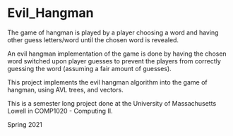 # Evil_Hangman

The game of hangman is played by a player choosing a word and having other guess letters/word until the chosen word is revealed.

An evil hangman implementation of the game is done by having the chosen word switched upon player guesses to prevent the players from correctly guessing the word (assuming a fair amount of guesses).

This project implements the evil hangman algorithm into the game of hangman, using AVL trees, and vectors.

This is a semester long project done at the University of Massachusetts Lowell in COMP1020 - Computing II.

Spring 2021
